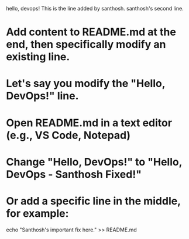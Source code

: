 hello, devops!
This is the line added by santhosh.
santhosh's second line.
# Add content to README.md at the end, then specifically modify an existing line.
# Let's say you modify the "Hello, DevOps!" line.
# Open README.md in a text editor (e.g., VS Code, Notepad)
# Change "Hello, DevOps!" to "Hello, DevOps - Santhosh Fixed!"
# Or add a specific line in the middle, for example:
echo "Santhosh's important fix here." >> README.md

